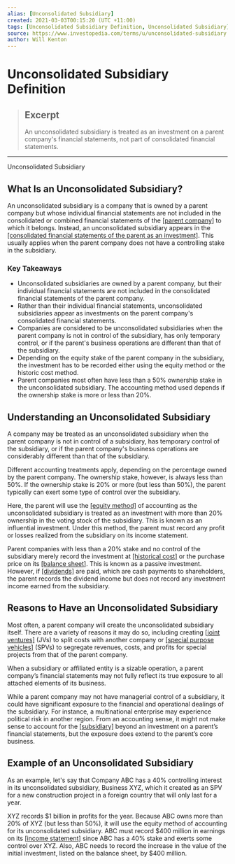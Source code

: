 ```yaml
---
alias: [Unconsolidated Subsidiary]
created: 2021-03-03T00:15:20 (UTC +11:00)
tags: [Unconsolidated Subsidiary Definition, Unconsolidated Subsidiary]
source: https://www.investopedia.com/terms/u/unconsolidated-subsidiary.asp
author: Will Kenton
---
```


# Unconsolidated Subsidiary Definition

> ## Excerpt
> An unconsolidated subsidiary is treated as an investment on a parent company's financial statements, not part of consolidated financial statements.

---

Unconsolidated Subsidiary
## What Is an Unconsolidated Subsidiary?

An unconsolidated subsidiary is a company that is owned by a parent company but whose individual financial statements are not included in the consolidated or combined financial statements of the [[parent company]](https://www.investopedia.com/terms/p/parentcompany.asp) to which it belongs. Instead, an unconsolidated subsidiary appears in the [[consolidated financial statements of the parent as an investment]](https://www.investopedia.com/ask/answers/06/subsidiarycbsheet.asp). This usually applies when the parent company does not have a controlling stake in the subsidiary.

### Key Takeaways

-   Unconsolidated subsidiaries are owned by a parent company, but their individual financial statements are not included in the consolidated financial statements of the parent company.
-   Rather than their individual financial statements, unconsolidated subsidiaries appear as investments on the parent company's consolidated financial statements.
-   Companies are considered to be unconsolidated subsidiaries when the parent company is not in control of the subsidiary, has only temporary control, or if the parent's business operations are different than that of the subsidiary.
-   Depending on the equity stake of the parent company in the subsidiary, the investment has to be recorded either using the equity method or the historic cost method.
-   Parent companies most often have less than a 50% ownership stake in the unconsolidated subsidiary. The accounting method used depends if the ownership stake is more or less than 20%.

## Understanding an Unconsolidated Subsidiary

A company may be treated as an unconsolidated subsidiary when the parent company is not in control of a subsidiary, has temporary control of the subsidiary, or if the parent company's business operations are considerably different than that of the subsidiary.

Different accounting treatments apply, depending on the percentage owned by the parent company. The ownership stake, however, is always less than 50%. If the ownership stake is 20% or more (but less than 50%), the parent typically can exert some type of control over the subsidiary.

Here, the parent will use the [[equity method]](https://www.investopedia.com/terms/e/equitymethod.asp) of accounting as the unconsolidated subsidiary is treated as an investment with more than 20% ownership in the voting stock of the subsidiary. This is known as an influential investment. Under this method, the parent must record any profit or losses realized from the subsidiary on its income statement.

Parent companies with less than a 20% stake and no control of the subsidiary merely record the investment at [[historical cost]](https://www.investopedia.com/terms/h/historical-cost.asp) or the purchase price on its [[balance sheet]](https://www.investopedia.com/terms/b/balancesheet.asp). This is known as a passive investment. However, if [[dividends]](https://www.investopedia.com/terms/d/dividend.asp) are paid, which are cash payments to shareholders, the parent records the dividend income but does not record any investment income earned from the subsidiary.

## Reasons to Have an Unconsolidated Subsidiary

Most often, a parent company will create the unconsolidated subsidiary itself. There are a variety of reasons it may do so, including creating [[joint ventures]](https://www.investopedia.com/terms/j/jointventure.asp) (JVs) to split costs with another company or [[special purpose vehicles]](https://www.investopedia.com/terms/s/spv.asp) (SPVs) to segregate revenues, costs, and profits for special projects from that of the parent company.

When a subsidiary or affiliated entity is a sizable operation, a parent company’s financial statements may not fully reflect its true exposure to all attached elements of its business.

While a parent company may not have managerial control of a subsidiary, it could have significant exposure to the financial and operational dealings of the subsidiary. For instance, a multinational enterprise may experience political risk in another region. From an accounting sense, it might not make sense to account for the [[subsidiary]](https://www.investopedia.com/terms/s/subsidiary.asp) beyond an investment on a parent’s financial statements, but the exposure does extend to the parent’s core business.

## Example of an Unconsolidated Subsidiary

As an example, let's say that Company ABC has a 40% controlling interest in its unconsolidated subsidiary, Business XYZ, which it created as an SPV for a new construction project in a foreign country that will only last for a year.

XYZ records $1 billion in profits for the year. Because ABC owns more than 20% of XYZ (but less than 50%), it will use the equity method of accounting for its unconsolidated subsidiary. ABC must record $400 million in earnings on its [[income statement]](https://www.investopedia.com/terms/i/incomestatement.asp) since ABC has a 40% stake and exerts some control over XYZ. Also, ABC needs to record the increase in the value of the initial investment, listed on the balance sheet, by $400 million.
